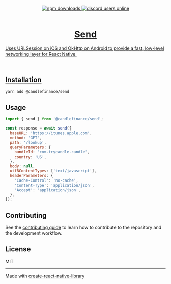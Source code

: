 <br/>

<div align="center">
  <a href="https://www.npmjs.com/package/@candlefinance/send">
  <img src="https://img.shields.io/npm/dm/@candlefinance/send" alt="npm downloads" />
</a>
  <a alt="discord users online" href="https://discord.gg/qnAgjxhg6n" 
  target="_blank"
  rel="noopener noreferrer">
    <img alt="discord users online" src="https://img.shields.io/discord/986610142768406548?label=Discord&logo=discord&logoColor=white&cacheSeconds=3600"/>
</div>

<br/>

<h1 align="center">
   Send
</h1>

Uses URLSession on iOS and OkHttp on Android to provide a fast, low-level networking layer for React Native.

<br/>

## Installation

```sh
yarn add @candlefinance/send
```

## Usage

```js
import { send } from '@candlefinance/send';

const response = await send({
  baseURL: 'https://itunes.apple.com',
  method: 'GET',
  path: '/lookup',
  queryParameters: {
    bundleId: 'com.trycandle.candle',
    country: 'US',
  },
  body: null,
  utf8ContentTypes: ['text/javascript'],
  headerParameters: {
    'Cache-Control': 'no-cache',
    'Content-Type': 'application/json',
    'Accept': 'application/json',
  },
});
```

## Contributing

See the [contributing guide](CONTRIBUTING.md) to learn how to contribute to the repository and the development workflow.

## License

MIT

---

Made with [create-react-native-library](https://github.com/callstack/react-native-builder-bob)
